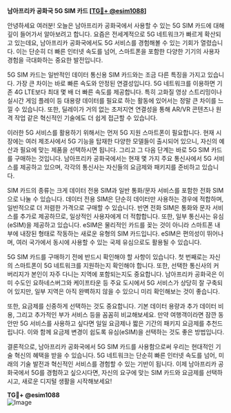 **남아프리카 공화국 5G SIM 카드 [[TG💪+ @esim1088](https://t.me/s/esim1088)]**

안녕하세요 여러분! 오늘은 남아프리카 공화국에서 사용할 수 있는 5G SIM 카드에 대해 깊이 들어가서 알아보려고 합니다. 요즘은 전세계적으로 5G 네트워크가 빠르게 확산되고 있는데요, 남아프리카 공화국에서도 5G 서비스를 경험해볼 수 있는 기회가 열렸습니다. 이는 단순히 더 빠른 인터넷 속도를 넘어, 스마트폰을 포함한 다양한 기기의 사용자 경험을 극대화하는 중요한 발전입니다.

5G SIM 카드는 일반적인 데이터 통신용 SIM 카드와는 조금 다른 특징을 가지고 있습니다. 가장 큰 차이는 바로 빠른 속도와 안정된 연결성입니다. 5G 네트워크를 이용하면 기존 4G LTE보다 최대 몇 배 더 빠른 속도를 제공합니다. 특히 고화질 영상 스트리밍이나 실시간 게임 플레이 등 대용량 데이터를 필요로 하는 활동에 있어서는 정말 큰 차이를 느낄 수 있습니다. 또한, 딜레이가 거의 없는 초저지연 연결성을 통해 AR/VR 콘텐츠나 원격 작업 같은 혁신적인 기술에도 더 쉽게 접근할 수 있습니다.

이러한 5G 서비스를 활용하기 위해서는 먼저 5G 지원 스마트폰이 필요합니다. 현재 시장에는 여러 제조사에서 5G 기능을 탑재한 다양한 모델들이 출시되어 있으니, 자신의 예산과 필요에 맞는 제품을 선택하시면 됩니다. 그리고 그 다음 단계는 바로 5G SIM 카드를 구매하는 것입니다. 남아프리카 공화국에서는 현재 몇 가지 주요 통신사에서 5G 서비스를 제공하고 있으며, 각각의 통신사는 자신들의 요금제와 패키지를 준비하고 있습니다.

SIM 카드의 종류는 크게 데이터 전용 SIM과 일반 통화/문자 서비스를 포함한 전화 SIM으로 나눌 수 있습니다. 데이터 전용 SIM은 단순히 데이터만 사용하는 경우에 적합하며, 일반적으로 더 저렴한 가격으로 구매할 수 있습니다. 반면 전화 SIM은 통화와 문자 서비스를 추가로 제공하므로, 일상적인 사용자에게 더 적합합니다. 또한, 일부 통신사는 유심(eSIM)을 제공하고 있습니다. eSIM은 물리적인 카드를 꽂는 것이 아니라 스마트폰 내부에 내장된 형태로 작동하는 새로운 유형의 SIM 카드입니다. eSIM은 편의성이 뛰어나며, 여러 국가에서 동시에 사용할 수 있는 국제 유심으로도 활용될 수 있습니다.

5G SIM 카드를 구매하기 전에 반드시 확인해야 할 사항이 있습니다. 첫 번째로는 자신의 스마트폰이 5G 네트워크를 지원하는지 확인해야 합니다. 또한, 선택한 통신사의 커버리지가 본인이 자주 다니는 지역에 포함되는지도 중요합니다. 남아프리카 공화국은 이미 수도인 요하네스버그와 케이프타운 등 주요 도시에서 5G 서비스가 상당히 잘 구축되어 있지만, 일부 지역은 아직 완벽하지 않을 수 있으니 미리 확인해보는 것이 좋습니다.

또한, 요금제를 신중하게 선택하는 것도 중요합니다. 기본 데이터 용량과 추가 데이터 비용, 그리고 추가적인 부가 서비스 등을 꼼꼼히 비교해보세요. 만약 여행객이라면 잠깐 동안만 5G 서비스를 사용하고 싶다면 일일 요금제나 짧은 기간의 패키지 요금제를 추천드립니다. 이와 함께 요금제 변경이 쉽도록 유심(eSIM)을 선택하는 것도 좋은 방법입니다.

결론적으로, 남아프리카 공화국에서 5G SIM 카드를 사용함으로써 우리는 현대적인 기술 혁신의 혜택을 받을 수 있습니다. 5G 네트워크는 단순히 빠른 인터넷 속도를 넘어, 미래의 기술 발전과 혁신적인 서비스를 경험할 수 있는 기반이 됩니다. 이제 남아프리카 공화국에서 5G를 경험하고 싶으시다면, 자신의 요구에 맞는 SIM 카드와 요금제를 선택하시고, 새로운 디지털 생활을 시작해보세요!

**TG💪+ @esim1088**  
![Image](https://i.postimg.cc/Y0z9fWf4/image.png)